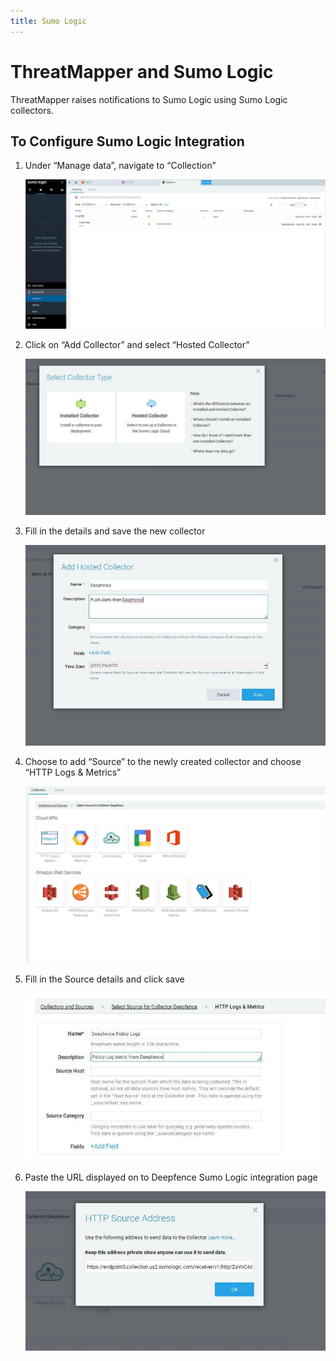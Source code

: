 ```yaml
---
title: Sumo Logic
---
```


# ThreatMapper and Sumo Logic

ThreatMapper raises notifications to Sumo Logic using Sumo Logic collectors.

## To Configure Sumo Logic Integration

1. Under “Manage data”, navigate to “Collection”

   ![Sumo Logic](../img/integrations-sumo-logic-1.jpeg)

2. Click on “Add Collector” and select “Hosted Collector”

   ![Sumo Logic](../img/integrations-sumo-logic-2.jpeg)

3. Fill in the details and save the new collector

   ![Sumo Logic](../img/integrations-sumo-logic-3.jpeg)

4. Choose to add “Source” to the newly created collector and choose “HTTP Logs & Metrics”

   ![Sumo Logic](../img/integrations-sumo-logic-4.jpeg)

5. Fill in the Source details and click save

   ![Sumo Logic](../img/integrations-sumo-logic-5.jpeg)

6. Paste the URL displayed on to Deepfence Sumo Logic integration page

   ![Sumo Logic](../img/integrations-sumo-logic-6.jpeg)
